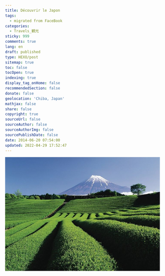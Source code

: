 ```yaml
---
title: Découvrir le Japon
tags:
  - migrated from FaceBook
categories:
  - Travels_観光
sticky: 999
comments: true
lang: en
draft: published
type: HEXO/post
sitemap: true
toc: false
tocOpen: true
indexing: true
display_tag_onHome: false
recommendedSection: false
donate: false
geolocation: 'Chiba, Japan'
mathjax: false
share: false
copyright: true
sourceUrl: false
sourceAuthor: false
sourceAuthorImg: false
sourcePublishDate: false
date: 2014-06-20 07:54:00
updated: 2022-04-29 17:52:47
---
```

![Mt. Fuji from the tea fields](./Decouvrir-le-Japon/10495060_651246341623296_1530540673663699106_o.jpg)
